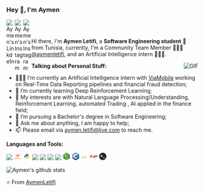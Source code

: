 ### Hey 👋, I'm Aymen

<a href="https://www.linkedin.com/in/aymenletifi/">
  <img align="left" alt="Aymen's LinkdeIn" width="22px" src="https://cdn.jsdelivr.net/npm/simple-icons@v3/icons/linkedin.svg" />
</a>
<a href="https://www.instagram.com/letifiaymen/?hl=fr">
  <img align="left" alt="Aymen's Instagram" width="22px" src="https://cdn.jsdelivr.net/npm/simple-icons@v3/icons/instagram.svg" />
</a>
<a href="https://www.facebook.com/aymen.letifi">
  <img align="left" alt="Aymen's Instagram" width="22px" src="https://cdn.jsdelivr.net/npm/simple-icons@v3/icons/facebook.svg" />
</a>

<br />
<br />

Hi there, I'm **Aymen Letifi**, a **Software Engineering student** 🚀 from Tunisia, currently, I'm a Community Team Member 🙍🏽‍♂️ [@aymenletifi](https://github.com/aymenletifi), and an Artificial Intelligence intern 👨🏽‍💼. 

  <img align="right"  alt="GIF" src="https://hackernoon.com/hn-images/1*X3I7dXxUWMqDMiuOcFYl2Q.gif" />

**Talking about Personal Stuff:**

- 👨🏽‍💻 I’m currently an Artificial Intelligence intern with [ViaMobile](https://www.viamobile.tn/) working on Real-Time Data Reporting pipelines and financial fraud detection;
- 🌱 I’m currently learning Deep Reinforcement Learning; 
- 🤔 My interests are with Natural Language Processing/Understanding, Reinforcement Learning, automated Trading , AI applied in the finance field;
- 💼 I’m pursuing a Bachelor's degree in Software Engineering;
- 💬 Ask me about anything, I am happy to help;
- 📫 Please email via aymen.letifi@live.com to reach me.



**Languages and Tools:**  

<code><img height="20" src="https://pytorch.org/assets/images/pytorch-logo.png"></code>
<code><img height="20" src="https://raw.githubusercontent.com/github/explore/80688e429a7d4ef2fca1e82350fe8e3517d3494d/topics/tensorflow/tensorflow.png"></code>
<code><img height="20" src="https://raw.githubusercontent.com/github/explore/80688e429a7d4ef2fca1e82350fe8e3517d3494d/topics/python/python.png"></code>
<code><img height="20" src="https://lh3.googleusercontent.com/proxy/orgjLv3sU79rU5xdLkbV2N_TUuMhbful9joQsMiGt2QLz5vmRp59ERVRBOaYbBe7MgG5YVfuLxHBO1WIA3gwvq48ubwUmucQVIxyy6RZTkrMiTY64Dkzcz0nGdyaks_bUxyxLFtOgqLdxqdkQ6tbHpkOMnFrL9pcnHyrAirYO4hWEt6QAA"></code>
<code><img height="20" src="https://cdn.worldvectorlogo.com/logos/angular-icon.svg"></code>
<code><img height="20" src="https://pbs.twimg.com/profile_images/491968662899658752/F65UpOhT_400x400.png"></code>
<code><img height="20" src="https://upload.wikimedia.org/wikipedia/commons/thumb/0/05/Apache_kafka.svg/langfr-220px-Apache_kafka.svg.png"></code>
<code><img height="20" src="https://raw.githubusercontent.com/github/explore/80688e429a7d4ef2fca1e82350fe8e3517d3494d/topics/nodejs/nodejs.png"></code>
<code><img height="20" src="https://raw.githubusercontent.com/github/explore/80688e429a7d4ef2fca1e82350fe8e3517d3494d/topics/cpp/cpp.png"></code>
<code><img height="20" src="https://raw.githubusercontent.com/github/explore/80688e429a7d4ef2fca1e82350fe8e3517d3494d/topics/mysql/mysql.png"></code>
<code><img height="20" src="https://raw.githubusercontent.com/github/explore/80688e429a7d4ef2fca1e82350fe8e3517d3494d/topics/git/git.png"></code>
<code><img height="20" src="https://raw.githubusercontent.com/github/explore/80688e429a7d4ef2fca1e82350fe8e3517d3494d/topics/terminal/terminal.png"></code>

![Aymen's github stats](https://github-readme-stats.vercel.app/api?username=aymenletifi&show_icons=true&hide_border=true)

⭐️ From [AymenLetifi](https://github.com/aymenletifi)
